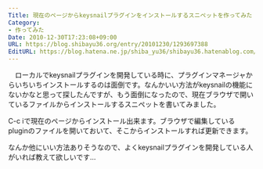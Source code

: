 ```yaml
---
Title: 現在のページからkeysnailプラグインをインストールするスニペットを作ってみた
Category:
- 作ってみた
Date: 2010-12-30T17:23:08+09:00
URL: https://blog.shibayu36.org/entry/20101230/1293697388
EditURL: https://blog.hatena.ne.jp/shiba_yu36/shibayu36.hatenablog.com/atom/entry/12704591929888039066
---
```


　ローカルでkeysnailプラグインを開発している時に、プラグインマネージャからいちいちインストールするのは面倒です。なんかいい方法がkeysnailの機能にないかなと思って探したんですが、もう面倒になったので、現在ブラウザで開いているファイルからインストールするスニペットを書いてみました。

<script src="https://gist.github.com/759577.js?file=keysnail-install-plugin-from-this-page.ks.js"></script>

C-c iで現在のページからインストール出来ます。ブラウザで編集しているpluginのファイルを開いておいて、そこからインストールすれば更新できます。

なんか他にいい方法ありそうなので、よくkeysnailプラグインを開発している人がいれば教えて欲しいです...
